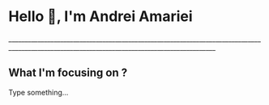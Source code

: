
<h1> Hello 👋, I'm Andrei Amariei </h1>
<p> ______________________________________________________________________________________________________________________________________________ </p>

<h2> What I'm focusing on ? </h2>

<p> Type something... </p>
